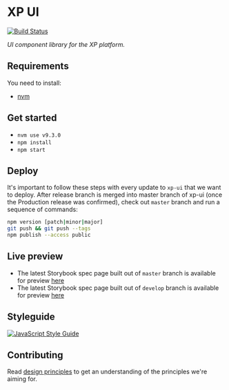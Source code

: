 # XP UI

[![Build Status](https://secure.travis-ci.org/x-team/xp-ui.png)](https://travis-ci.org/x-team/xp-ui)

_UI component library for the XP platform._

## Requirements

You need to install:

- [nvm](https://github.com/creationix/nvm)

## Get started

- `nvm use v9.3.0`
- `npm install`
- `npm start`

## Deploy

It's important to follow these steps with every update to `xp-ui` that we want to deploy. After release branch is merged into master branch of xp-ui (once the Production release was confirmed), check out `master` branch and run a sequence of commands:

```bash
npm version [patch|minor|major]
git push && git push --tags
npm publish --access public
```

## Live preview

- The latest Storybook spec page built out of `master` branch is available for preview [here](https://x-team.github.io/xp-ui/)
- The latest Storybook spec page built out of `develop` branch is available for preview [here](https://xpui-develop.netlify.com/)

## Styleguide

[![JavaScript Style Guide](https://cdn.rawgit.com/standard/standard/master/badge.svg)](https://standardjs.com/rules.html)

## Contributing

Read [design principles](./design-principles.md) to get an understanding of the principles we're aiming for.
